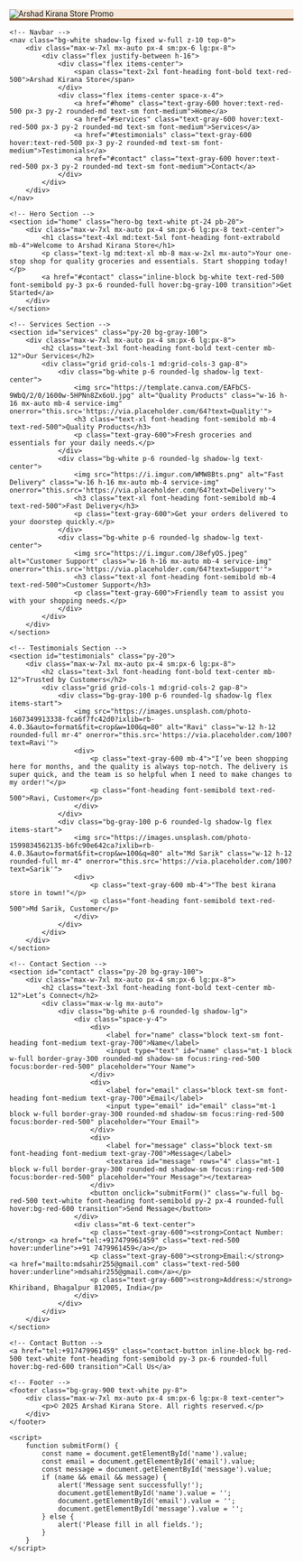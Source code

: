 
<html lang="en">
<head>
    <meta charset="UTF-8">
    <meta name="viewport" content="width=device-width, initial-scale=1.0">
    <title>Arshad Kirana Store - Business Landing Page</title>
    <script src="https://cdn.tailwindcss.com"></script>
    <style>
        /* Canva-inspired styles */
        html {
            scroll-behavior: smooth;
        }
        .hero-bg {
            background: linear-gradient(rgba(0, 0, 0, 0.5), rgba(0, 0, 0, 0.5)), url('https://images.unsplash.com/photo-1516321310764-0f0f9b3c5b1f?ixlib=rb-4.0.3&auto=format&fit=crop&w=1920&q=80') no-repeat center center/cover;
        }
        .font-heading {
            font-family: 'Poppins', sans-serif;
        }
        .font-body {
            font-family: 'Roboto', sans-serif;
        }
        /* Ensure images are responsive and fit properly */
        .service-img {
            object-fit: contain;
            max-width: 100%;
        }
        /* Contact button styles */
        .contact-button {
            position: fixed;
            bottom: 20px;
            left: 50%;
            transform: translateX(-50%);
            z-index: 20;
        }
        /* Custom styles for the image box */
        .image-box {
            background-color: #f8e8d9; /* Cream background */
            border-bottom: 4px solid #8b5e3c; /* Brown border to match image theme */
        }
    </style>
    <link href="https://fonts.googleapis.com/css2?family=Poppins:wght@700&family=Roboto:wght@400&display=swap" rel="stylesheet">
</head>
<body class="font-body text-gray-800 bg-white">
    <!-- Image Box Section -->
    <section class="image-box pt-16 pb-8">
        <div class="max-w-7xl mx-auto px-4 sm:px-6 lg:px-8">
            <div class="flex justify-center">
                <img src="https://export-download.canva.com/SMZJE/DAGpF7SMZJE/2/0/0001-1816543943321826787.png?X-Amz-Algorithm=AWS4-HMAC-SHA256&X-Amz-Credential=AKIAQYCGKMUH5AO7UJ26%2F20250531%2Fus-east-1%2Fs3%2Faws4_request&X-Amz-Date=20250531T110253Z&X-Amz-Expires=79967&X-Amz-Signature=e51f22246911d09eb04165b481c5cd3dd83f99c8b8cad98da41f398b9a37db2b&X-Amz-SignedHeaders=host&response-content-disposition=attachment%3B%20filename%2A%3DUTF-8%27%27Cream%2520and%2520Brown%2520Photographic%2520Beauty%2520Site%2520Launch%2520Website.png&response-expires=Sun%2C%2001%20Jun%202025%2009%3A15%3A40%20GMT" 
                     alt="Arshad Kirana Store Promo" 
                     class="w-full max-w-4xl rounded-lg shadow-lg border-4 border-red-500" 
                     onerror="this.src='https://via.placeholder.com/800x400?text=Promotional+Banner'">
            </div>
        </div>
    </section>

    <!-- Navbar -->
    <nav class="bg-white shadow-lg fixed w-full z-10 top-0">
        <div class="max-w-7xl mx-auto px-4 sm:px-6 lg:px-8">
            <div class="flex justify-between h-16">
                <div class="flex items-center">
                    <span class="text-2xl font-heading font-bold text-red-500">Arshad Kirana Store</span>
                </div>
                <div class="flex items-center space-x-4">
                    <a href="#home" class="text-gray-600 hover:text-red-500 px-3 py-2 rounded-md text-sm font-medium">Home</a>
                    <a href="#services" class="text-gray-600 hover:text-red-500 px-3 py-2 rounded-md text-sm font-medium">Services</a>
                    <a href="#testimonials" class="text-gray-600 hover:text-red-500 px-3 py-2 rounded-md text-sm font-medium">Testimonials</a>
                    <a href="#contact" class="text-gray-600 hover:text-red-500 px-3 py-2 rounded-md text-sm font-medium">Contact</a>
                </div>
            </div>
        </div>
    </nav>

    <!-- Hero Section -->
    <section id="home" class="hero-bg text-white pt-24 pb-20">
        <div class="max-w-7xl mx-auto px-4 sm:px-6 lg:px-8 text-center">
            <h1 class="text-4xl md:text-5xl font-heading font-extrabold mb-4">Welcome to Arshad Kirana Store</h1>
            <p class="text-lg md:text-xl mb-8 max-w-2xl mx-auto">Your one-stop shop for quality groceries and essentials. Start shopping today!</p>
            <a href="#contact" class="inline-block bg-white text-red-500 font-semibold py-3 px-6 rounded-full hover:bg-gray-100 transition">Get Started</a>
        </div>
    </section>

    <!-- Services Section -->
    <section id="services" class="py-20 bg-gray-100">
        <div class="max-w-7xl mx-auto px-4 sm:px-6 lg:px-8">
            <h2 class="text-3xl font-heading font-bold text-center mb-12">Our Services</h2>
            <div class="grid grid-cols-1 md:grid-cols-3 gap-8">
                <div class="bg-white p-6 rounded-lg shadow-lg text-center">
                    <img src="https://template.canva.com/EAFbCS-9WbQ/2/0/1600w-5HPNn8Zx6oU.jpg" alt="Quality Products" class="w-16 h-16 mx-auto mb-4 service-img" onerror="this.src='https://via.placeholder.com/64?text=Quality'">
                    <h3 class="text-xl font-heading font-semibold mb-4 text-red-500">Quality Products</h3>
                    <p class="text-gray-600">Fresh groceries and essentials for your daily needs.</p>
                </div>
                <div class="bg-white p-6 rounded-lg shadow-lg text-center">
                    <img src="https://i.imgur.com/WMW8Bts.png" alt="Fast Delivery" class="w-16 h-16 mx-auto mb-4 service-img" onerror="this.src='https://via.placeholder.com/64?text=Delivery'">
                    <h3 class="text-xl font-heading font-semibold mb-4 text-red-500">Fast Delivery</h3>
                    <p class="text-gray-600">Get your orders delivered to your doorstep quickly.</p>
                </div>
                <div class="bg-white p-6 rounded-lg shadow-lg text-center">
                    <img src="https://i.imgur.com/J8efyOS.jpeg" alt="Customer Support" class="w-16 h-16 mx-auto mb-4 service-img" onerror="this.src='https://via.placeholder.com/64?text=Support'">
                    <h3 class="text-xl font-heading font-semibold mb-4 text-red-500">Customer Support</h3>
                    <p class="text-gray-600">Friendly team to assist you with your shopping needs.</p>
                </div>
            </div>
        </div>
    </section>

    <!-- Testimonials Section -->
    <section id="testimonials" class="py-20">
        <div class="max-w-7xl mx-auto px-4 sm:px-6 lg:px-8">
            <h2 class="text-3xl font-heading font-bold text-center mb-12">Trusted by Customers</h2>
            <div class="grid grid-cols-1 md:grid-cols-2 gap-8">
                <div class="bg-gray-100 p-6 rounded-lg shadow-lg flex items-start">
                    <img src="https://images.unsplash.com/photo-1607349913338-fca6f7fc42d0?ixlib=rb-4.0.3&auto=format&fit=crop&w=100&q=80" alt="Ravi" class="w-12 h-12 rounded-full mr-4" onerror="this.src='https://via.placeholder.com/100?text=Ravi'">
                    <div>
                        <p class="text-gray-600 mb-4">"I’ve been shopping here for months, and the quality is always top-notch. The delivery is super quick, and the team is so helpful when I need to make changes to my order!"</p>
                        <p class="font-heading font-semibold text-red-500">Ravi, Customer</p>
                    </div>
                </div>
                <div class="bg-gray-100 p-6 rounded-lg shadow-lg flex items-start">
                    <img src="https://images.unsplash.com/photo-1599834562135-b6fc90e642ca?ixlib=rb-4.0.3&auto=format&fit=crop&w=100&q=80" alt="Md Sarik" class="w-12 h-12 rounded-full mr-4" onerror="this.src='https://via.placeholder.com/100?text=Sarik'">
                    <div>
                        <p class="text-gray-600 mb-4">"The best kirana store in town!"</p>
                        <p class="font-heading font-semibold text-red-500">Md Sarik, Customer</p>
                    </div>
                </div>
            </div>
        </div>
    </section>

    <!-- Contact Section -->
    <section id="contact" class="py-20 bg-gray-100">
        <div class="max-w-7xl mx-auto px-4 sm:px-6 lg:px-8">
            <h2 class="text-3xl font-heading font-bold text-center mb-12">Let’s Connect</h2>
            <div class="max-w-lg mx-auto">
                <div class="bg-white p-6 rounded-lg shadow-lg">
                    <div class="space-y-4">
                        <div>
                            <label for="name" class="block text-sm font-heading font-medium text-gray-700">Name</label>
                            <input type="text" id="name" class="mt-1 block w-full border-gray-300 rounded-md shadow-sm focus:ring-red-500 focus:border-red-500" placeholder="Your Name">
                        </div>
                        <div>
                            <label for="email" class="block text-sm font-heading font-medium text-gray-700">Email</label>
                            <input type="email" id="email" class="mt-1 block w-full border-gray-300 rounded-md shadow-sm focus:ring-red-500 focus:border-red-500" placeholder="Your Email">
                        </div>
                        <div>
                            <label for="message" class="block text-sm font-heading font-medium text-gray-700">Message</label>
                            <textarea id="message" rows="4" class="mt-1 block w-full border-gray-300 rounded-md shadow-sm focus:ring-red-500 focus:border-red-500" placeholder="Your Message"></textarea>
                        </div>
                        <button onclick="submitForm()" class="w-full bg-red-500 text-white font-heading font-semibold py-2 px-4 rounded-full hover:bg-red-600 transition">Send Message</button>
                    </div>
                    <div class="mt-6 text-center">
                        <p class="text-gray-600"><strong>Contact Number:</strong> <a href="tel:+917479961459" class="text-red-500 hover:underline">+91 7479961459</a></p>
                        <p class="text-gray-600"><strong>Email:</strong> <a href="mailto:mdsahir255@gmail.com" class="text-red-500 hover:underline">mdsahir255@gmail.com</a></p>
                        <p class="text-gray-600"><strong>Address:</strong> Khiriband, Bhagalpur 812005, India</p>
                    </div>
                </div>
            </div>
        </div>
    </section>

    <!-- Contact Button -->
    <a href="tel:+917479961459" class="contact-button inline-block bg-red-500 text-white font-heading font-semibold py-3 px-6 rounded-full hover:bg-red-600 transition">Call Us</a>

    <!-- Footer -->
    <footer class="bg-gray-900 text-white py-8">
        <div class="max-w-7xl mx-auto px-4 sm:px-6 lg:px-8 text-center">
            <p>© 2025 Arshad Kirana Store. All rights reserved.</p>
        </div>
    </footer>

    <script>
        function submitForm() {
            const name = document.getElementById('name').value;
            const email = document.getElementById('email').value;
            const message = document.getElementById('message').value;
            if (name && email && message) {
                alert('Message sent successfully!');
                document.getElementById('name').value = '';
                document.getElementById('email').value = '';
                document.getElementById('message').value = '';
            } else {
                alert('Please fill in all fields.');
            }
        }
    </script>
</body>
</html>
